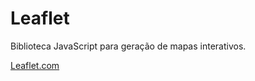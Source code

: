 # Leaflet

Biblioteca JavaScript para geração de mapas interativos.

<a target="_blank" href="https://leafletjs.com">Leaflet.com</a>